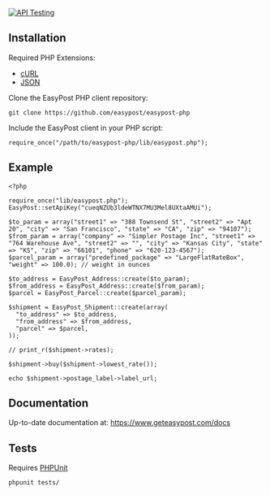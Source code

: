 [![API Testing](https://img.shields.io/badge/API%20Test-RapidAPI-blue.svg)](https://rapidapi.com/package/EasyPostTracking/functions?utm_source=EasyPostGithub&utm_medium=button&utm_content=Vender_GitHub)

Installation
------------------

Required PHP Extensions:
- [cURL](http://php.net/manual/en/book.curl.php)
- [JSON](http://php.net/manual/en/book.json.php)

Clone the EasyPost PHP client repository:

    git clone https://github.com/easypost/easypost-php

Include the EasyPost client in your PHP script:

    require_once("/path/to/easypost-php/lib/easypost.php");

Example
----------------

    <?php

    require_once("lib/easypost.php");
    EasyPost::setApiKey("cueqNZUb3ldeWTNX7MU3Mel8UXtaAMUi");
    
    $to_param = array("street1" => "388 Townsend St", "street2" => "Apt 20", "city" => "San Francisco", "state" => "CA", "zip" => "94107");
    $from_param = array("company" => "Simpler Postage Inc", "street1" => "764 Warehouse Ave", "street2" => "", "city" => "Kansas City", "state" => "KS", "zip" => "66101", "phone" => "620-123-4567");
    $parcel_param = array("predefined_package" => "LargeFlatRateBox", "weight" => 100.0); // weight in ounces

    $to_address = EasyPost_Address::create($to_param);
    $from_address = EasyPost_Address::create($from_param);
    $parcel = EasyPost_Parcel::create($parcel_param);

    $shipment = EasyPost_Shipment::create(array(
      "to_address" => $to_address,
      "from_address" => $from_address,
      "parcel" => $parcel,
    ));

    // print_r($shipment->rates);
       
    $shipment->buy($shipment->lowest_rate());

    echo $shipment->postage_label->label_url;

Documentation
--------------------

Up-to-date documentation at: https://www.geteasypost.com/docs

Tests
--------------------
Requires [PHPUnit](https://github.com/sebastianbergmann/phpunit/)

    phpunit tests/
